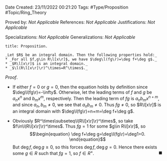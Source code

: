 <div class="topSpace"></div>

Date Created: 23/11/2022 00:21:20
Tags: #Type/Proposition #Topic/Ring_Theory

Proved by: _Not Applicable_
References: _Not Applicable_
Justifications: _Not Applicable_

Specializations: _Not Applicable_
Generalizations: _Not Applicable_

``` ad-Proposition
title: Proposition.

_Let $R$ be an integral domain. Then the following properties hold:_
* _For all $f,g\in R\l[x\r]$, we have $\deg\l(fg\r)=\deg f+\deg g$._
* _$R\l[x\r]$ is an integral domain._
* _$\l(R\l[x\r]\r)^\times=R^\times$._

```

_Proof_.
* If either $f=0$ or $g=0$, then the equation holds by definition since $\deg\l(fg\r)=-\infty$. Otherwise, let the leading terms of $f$ and $g$ be $a_nx^n$ and $b_mx^m$, respectively. Then the leading term of $fg$ is $a_nb_mx^{n+m}$, and since $a_n,b_m\neq0$, we see that $a_nb_m\neq0$. Thus $fg\neq0$, so $R\l[x\r]$ is an integral domain with $\deg\l(fg\r)=n+m=\deg f+\deg g$.

* Obviously $R^\times\subseteq\l(R\l[x\r]\r)^\times$, so take $f\in\l(R\l[x\r]\r)^\times$. Thus $fg=1$ for some $g\in R\l[x\r]$, so
$$\begin{equation}
    \deg f+\deg g=\deg\l(fg\r)=\deg1=0.
\end{equation}$$
But $\deg f,\deg g\geq0$, so this forces $\deg f,\deg g=0$. Hence there exists some $g\in R$ such that $fg=1$, so $f\in R^\times$.<span style="float:right;">$\blacksquare$</span>
